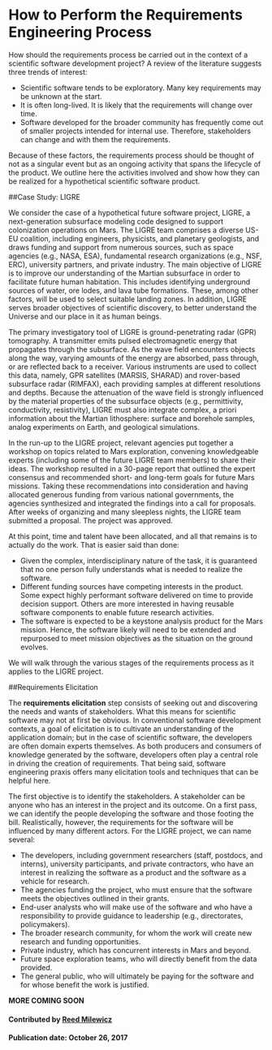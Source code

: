# How to Perform the Requirements Engineering Process

How should the requirements process be carried out in the context of a scientific software development project? A review of the literature suggests three trends of interest:

- Scientific software tends to be exploratory. Many key requirements may be unknown at the start.
- It is often long-lived. It is likely that the requirements will change over time. 
- Software developed for the broader community has frequently come out of smaller projects intended for internal use. Therefore, stakeholders can change and with them the requirements. 

Because of these factors,  the requirements process should be thought of not as a singular event but as an ongoing activity that spans the lifecycle of the product. We outline here the activities involved and show how they can be realized for a hypothetical scientific software product.

##Case Study: LIGRE

We consider the case of a hypothetical future software project, LIGRE, a next-generation subsurface modeling code designed to support colonization operations on Mars. The LIGRE team comprises a diverse US-EU coalition, including engineers, physicists, and planetary geologists, and draws funding and support from numerous sources, such as space agencies (e.g., NASA, ESA), fundamental research organizations (e.g., NSF, ERC), university partners, and private industry. The main objective of LIGRE is to improve our understanding of the Martian subsurface in order to facilitate future human habitation. This includes identifying underground sources of water, ore lodes, and lava tube formations. These, among other factors, will be used to select suitable landing zones. In addition, LIGRE serves broader objectives of scientific discovery, to better understand the Universe and our place in it as human beings.

The primary investigatory tool of LIGRE is ground-penetrating radar (GPR) tomography. A transmitter emits pulsed electromagnetic energy that propagates through the subsurface. As the wave field encounters objects along the way, varying amounts of the energy are absorbed, pass through, or are reflected back to a receiver. Various instruments are used to collect this data, namely, GPR satellites (MARSIS, SHARAD) and rover-based subsurface radar (RIMFAX), each providing samples at different resolutions and depths. Because the attenuation of the wave field is strongly influenced by the material properties of the subsurface objects (e.g., permittivity, conductivity, resistivity), LIGRE must also integrate complex, a priori information about the Martian lithosphere: surface and borehole samples, analog experiments on Earth, and geological simulations. 

In the run-up to the LIGRE project, relevant agencies put together a workshop on topics related to Mars exploration, convening knowledgeable experts (including some of the future LIGRE team members) to share their ideas. The workshop resulted in a 30-page report that outlined the expert consensus and recommended short- and long-term goals for future Mars missions. Taking these recommendations into consideration and having allocated generous funding from various national governments, the agencies synthesized and integrated the findings into a call for proposals. After weeks of organizing and many sleepless nights, the LIGRE team submitted a proposal. The project was approved.

At this point, time and talent have been allocated, and all that remains is to actually do the work. That is easier said than done:

- Given the complex, interdisciplinary nature of the task, it is guaranteed that no one person fully understands what is needed to realize the software. 
- Different funding sources have competing interests in the product. Some expect highly performant software delivered on time to provide decision support. Others are more interested in having reusable software components to enable future research activities.
- The software is expected to be a keystone analysis product for the Mars mission. Hence, the software likely will need to be extended and repurposed to meet mission objectives as the situation on the ground evolves.

We will walk through the various stages of the requirements process as it applies to the LIGRE project.

##Requirements Elicitation

The **requirements elicitation** step consists of seeking out and discovering the needs and wants of stakeholders. What this means for scientific software may not at first be obvious. In conventional software development contexts, a goal of elicitation is to cultivate an understanding of the application domain; but in the case of scientific software, the developers are often domain experts themselves. As both producers and consumers of knowledge generated by the software, developers often play a central role in driving the creation of requirements. That being said, software engineering praxis offers many elicitation tools and techniques that can be helpful here.

The first objective is to identify the stakeholders. A stakeholder can be anyone who has an interest in the project and its outcome. On a first pass, we can identify the people developing the software and those footing the bill. Realistically, however, the requirements for the software will be influenced by many different actors. For the LIGRE project, we can name several:

- The developers, including government researchers (staff, postdocs, and interns), university participants, and private contractors, who have an interest in realizing the software as a product and the software as a vehicle for research.
- The agencies funding the project, who must ensure that the software meets the objectives outlined in their grants. 
- End-user analysts who will make use of the software and who have a responsibility to provide guidance to leadership (e.g., directorates, policymakers).
- The broader research community, for whom the work will create new research and funding opportunities.
- Private industry, which has concurrent interests in Mars and beyond.
- Future space exploration teams, who will directly benefit from the data provided. 
- The general public, who will ultimately be paying for the software and for whose benefit the work is justified.

**MORE COMING SOON**



#### Contributed by [Reed Milewicz](https://github.com/rmmilewi)

#### Publication date: October 26, 2017

<!---
Publish: yes
Categories: Planning
Topics: requirements
Tags: requirements
Level: 2
Prerequisites: WhatIsRequirementsEngineering.md
Aggregate: none

% LCM: Temporarily change to level 2, reconsider later for aggregate WhatIs content for requirements (and howto tag)
--->
